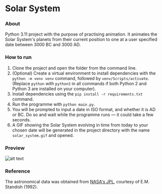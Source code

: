 # Solar System

### About
Python 3.11 project with the purpose of practising animation.
It animates the Solar System's planets from their current position to 
one at a user specified date between 3000 BC and 3000 AD.

### How to run
1. Clone the project and open the folder from the 
command line.
1. (Optional) Create a virtual environment to install dependencies with the `python -m venv venv` command, followed by `venv/Scripts/activate`. (Replace `python` with `python3` in all commands if both Python 2 and Python 3 are installed on your computer).
1. Install dependencies using the `pip install -r requirements.txt` command.
1. Run the programme with `python main.py`.
1. You will be prompted to input a date in ISO format, and whether it
is AD or BC. Do so and wait while the programme runs &mdash; it could take a few 
seconds.
1. A GIF showing the Solar System evolving in time from today to your chosen date
will be generated in the project directory with the name `solar_system.gif`
and opened.

### Preview
![alt text](preview.gif)

### Reference
The astronomical data was obtained from 
[NASA's JPL](https://ssd.jpl.nasa.gov/planets/approx_pos.html), courtesy of E.M. Standish (1992). 